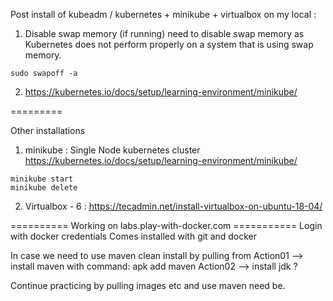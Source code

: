 Post install of kubeadm / kubernetes + minikube + virtualbox on my local :

1. Disable swap memory (if running)
 need to disable swap memory as Kubernetes does not perform properly on a system that is using swap memory.
 
 ``sudo swapoff -a``

2. https://kubernetes.io/docs/setup/learning-environment/minikube/
  
 
=========

Other installations 
1. minikube : Single Node kubernetes cluster
  https://kubernetes.io/docs/setup/learning-environment/minikube/
  ```
  minikube start
  minikube delete
  ```

2. Virtualbox - 6 : https://tecadmin.net/install-virtualbox-on-ubuntu-18-04/


========== Working on labs.play-with-docker.com ===========
  Login with docker credentials
  Comes installed with git and docker
  
  In case we need to use maven clean install by pulling from 
  Action01 --> install maven with command:
             apk add maven
  Action02 --> install jdk ?
  
  
Continue practicing by pulling images etc and use maven need be.
